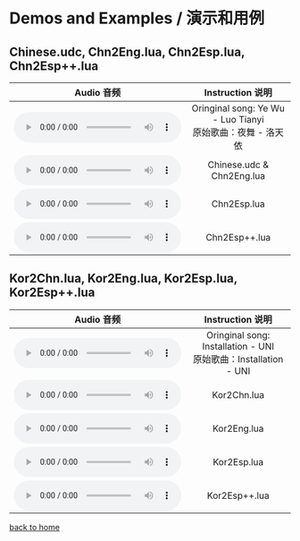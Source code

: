 # Demos and Examples / 演示和用例

## Chinese.udc, Chn2Eng.lua, Chn2Esp.lua, Chn2Esp++.lua

| Audio 音频 | Instruction 说明 |
|:----:|:----:|
|<audio controls><source src="/vocaloid-dictionaries/assets/Chinese Demo.ogg" type="audio/ogg">您的浏览器不支持 audio 元素。</audio>|Oringinal song: Ye Wu - Luo Tianyi<br />原始歌曲：夜舞 - 洛天依|
|<audio controls><source src="/vocaloid-dictionaries/assets/Chn2Eng demo1.0.ogg" type="audio/ogg">您的浏览器不支持 audio 元素。</audio>|Chinese.udc & Chn2Eng.lua|
|<audio controls><source src="/vocaloid-dictionaries/assets/Chn2Esp demo1.0.ogg" type="audio/ogg">您的浏览器不支持 audio 元素。</audio>|Chn2Esp.lua|
|<audio controls><source src="/vocaloid-dictionaries/assets/Chn2Esp++ demo1.0.ogg" type="audio/ogg">您的浏览器不支持 audio 元素。</audio>|Chn2Esp++.lua|

## Kor2Chn.lua, Kor2Eng.lua, Kor2Esp.lua, Kor2Esp++.lua

| Audio 音频 | Instruction 说明 |
|:----:|:----:|
|<audio controls><source src="/vocaloid-dictionaries/assets/Korean Demo.ogg" type="audio/ogg">您的浏览器不支持 audio 元素。</audio>|Oringinal song: Installation - UNI<br />原始歌曲：Installation - UNI|
|<audio controls><source src="/vocaloid-dictionaries/assets/Kor2Chn demo1.0.ogg" type="audio/ogg">您的浏览器不支持 audio 元素。</audio>|Kor2Chn.lua|
|<audio controls><source src="/vocaloid-dictionaries/assets/Kor2Eng demo1.0.ogg" type="audio/ogg">您的浏览器不支持 audio 元素。</audio>|Kor2Eng.lua|
|<audio controls><source src="/vocaloid-dictionaries/assets/Kor2Esp demo1.0.ogg" type="audio/ogg">您的浏览器不支持 audio 元素。</audio>|Kor2Esp.lua|
|<audio controls><source src="/vocaloid-dictionaries/assets/Kor2Esp++ demo1.0.ogg" type="audio/ogg">您的浏览器不支持 audio 元素。</audio>|Kor2Esp++.lua|

[back to home](/vocaloid-dictionaries/)
